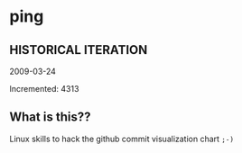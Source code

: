 # ping

## HISTORICAL ITERATION
2009-03-24

Incremented: 4313

## What is this?? 
Linux skills to hack the github commit visualization chart `;-)`
